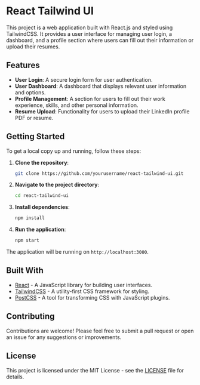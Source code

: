 # React Tailwind UI

This project is a web application built with React.js and styled using TailwindCSS. It provides a user interface for managing user login, a dashboard, and a profile section where users can fill out their information or upload their resumes.

## Features

- **User Login**: A secure login form for user authentication.
- **User Dashboard**: A dashboard that displays relevant user information and options.
- **Profile Management**: A section for users to fill out their work experience, skills, and other personal information.
- **Resume Upload**: Functionality for users to upload their LinkedIn profile PDF or resume.

## Getting Started

To get a local copy up and running, follow these steps:

1. **Clone the repository**:
   ```bash
   git clone https://github.com/yourusername/react-tailwind-ui.git
   ```

2. **Navigate to the project directory**:
   ```bash
   cd react-tailwind-ui
   ```

3. **Install dependencies**:
   ```bash
   npm install
   ```

4. **Run the application**:
   ```bash
   npm start
   ```

The application will be running on `http://localhost:3000`.

## Built With

- [React](https://reactjs.org/) - A JavaScript library for building user interfaces.
- [TailwindCSS](https://tailwindcss.com/) - A utility-first CSS framework for styling.
- [PostCSS](https://postcss.org/) - A tool for transforming CSS with JavaScript plugins.

## Contributing

Contributions are welcome! Please feel free to submit a pull request or open an issue for any suggestions or improvements.

## License

This project is licensed under the MIT License - see the [LICENSE](LICENSE) file for details.